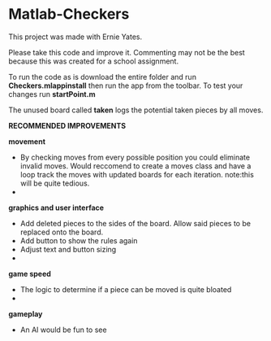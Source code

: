 # Matlab-Checkers
This project was made with Ernie Yates.

Please take this code and improve it. Commenting may not be the best because this was created for a school assignment.

To run the code as is download the entire folder and run **Checkers.mlappinstall** then run the app from the toolbar.
To test your changes run **startPoint.m**


The unused board called **taken** logs the potential taken pieces by all moves.


**RECOMMENDED IMPROVEMENTS**

  **movement**
  - By checking moves from every possible position you could eliminate invalid moves. Would reccomend to create a moves class and have a loop track the moves with updated boards for each iteration. note:this will be quite tedious.
  - 
  **graphics and user interface**
  - Add deleted pieces to the sides of the board. Allow said pieces to be replaced onto the board.
  - Add button to show the rules again
  - Adjust text and button sizing
  - 
  **game speed**
  - The logic to determine if a piece can be moved is quite bloated
  - 
  **gameplay**
  - An AI would be fun to see

